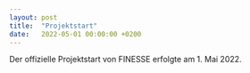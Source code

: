 ```yaml
---
layout: post
title:  "Projektstart"
date:   2022-05-01 00:00:00 +0200
---
```


Der offizielle Projektstart von FINESSE erfolgte am 1. Mai 2022.
